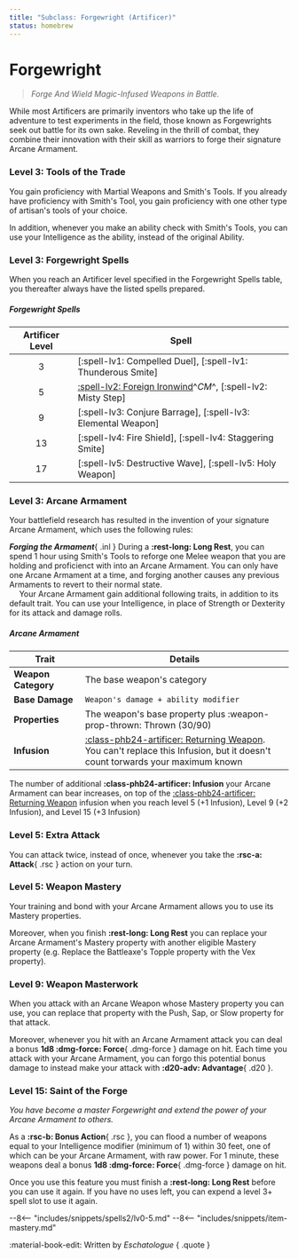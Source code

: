 ```yaml
---
title: "Subclass: Forgewright (Artificer)"
status: homebrew
---
```


<p style="display:none">
Forge And Wield Magic-Infused Weapons in Battle.
</p>

# Forgewright

> *Forge And Wield Magic-Infused Weapons in Battle.*

While most Artificers are primarily inventors who take up the life of adventure to test experiments in the field, those known as Forgewrights seek out battle for its own sake. Reveling in the thrill of combat, they combine their innovation with their skill as warriors to forge their signature Arcane Armament.

### Level 3: Tools of the Trade

You gain proficiency with Martial Weapons and Smith's Tools. If you already have proficiency with Smith's Tool, you gain proficiency with one other type of artisan's tools of your choice.

In addition, whenever you make an ability check with Smith's Tools, you can use your Intelligence as the ability, instead of the original Ability.

### Level 3: Forgewright Spells

When you reach an Artificer level specified in the Forgewright Spells table, you thereafter always have the listed spells prepared.

##### Forgewright Spells

| Artificer Level | Spell |
|:-:|---|
| 3 | [:spell-lv1: Compelled Duel], [:spell-lv1: Thunderous Smite] |
| 5 | [:spell-lv2: Foreign Ironwind]^*CM*^, [:spell-lv2: Misty Step] |
| 9 | [:spell-lv3: Conjure Barrage], [:spell-lv3: Elemental Weapon] |
| 13 | [:spell-lv4: Fire Shield], [:spell-lv4: Staggering Smite] |
| 17 | [:spell-lv5: Destructive Wave], [:spell-lv5: Holy Weapon] |

[:spell-lv2: Foreign Ironwind]: ../../spells/description/additional/homebrew.md#foreign-ironwind

### Level 3: Arcane Armament

Your battlefield research has resulted in the invention of your signature Arcane Armament, which uses the following rules:

***Forging the Armament***{ .inl } During a **:rest-long: Long Rest**, you can spend 1 hour using Smith's Tools to reforge one Melee weapon that you are holding and proficienct with into an Arcane Armament. You can only have one Arcane Armament at a time, and forging another causes any previous Armaments to revert to their normal state.  
&emsp; Your Arcane Armament gain additional following traits, in addition to its default trait. You can use your Intelligence, in place of Strength or Dexterity for its attack and damage rolls.

##### Arcane Armament

| Trait | Details |
|---|---|
| **Weapon Category** | The base weapon's category |
| **Base Damage** | `Weapon's damage + ability modifier` |
| **Properties** | The weapon's base property plus :weapon-prop-thrown: Thrown (30/90) | 
| **Infusion** | [:class-phb24-artificer: Returning Weapon]. <br>You can't replace this Infusion, but it doesn't count torwards your maximum known |

The number of additional **:class-phb24-artificer: Infusion** your Arcane Armament can bear increases, on top of the [:class-phb24-artificer: Returning Weapon] infusion when you reach level 5 (+1 Infusion), Level 9 (+2 Infusion), and Level 15 (+3 Infusion)

[:class-phb24-artificer: Returning Weapon]: ../../option/class-options/artificer-infusion/tce.md#returning-weapon

### Level 5: Extra Attack

You can attack twice, instead of once, whenever you take the **:rsc-a: Attack**{ .rsc } action on your turn.

### Level 5: Weapon Mastery

Your training and bond with your Arcane Armament allows you to use its Mastery properties.

Moreover, when you finish **:rest-long: Long Rest** you can replace your Arcane Armament's Mastery property with another eligible Mastery property (e.g. Replace the Battleaxe's Topple property with the Vex property).

### Level 9: Weapon Masterwork 

When you attack with an Arcane Weapon whose Mastery property you can use, you can replace that property with the Push, Sap, or Slow property for that attack.

Moreover, whenever you hit with an Arcane Armament attack you can deal a bonus **1d8 :dmg-force: Force**{ .dmg-force } damage on hit. Each time you attack with your Arcane Armament, you can forgo this potential bonus damage to instead make your attack with **:d20-adv: Advantage**{ .d20 }.

### Level 15: Saint of the Forge

*You have become a master Forgewright and extend the power of your Arcane Armament to others.*

As a **:rsc-b: Bonus Action**{ .rsc }, you can flood a number of weapons equal to your Intelligence modifier (minimum of 1) within 30 feet, one of which can be your Arcane Armament, with raw power. For 1 minute, these weapons deal a bonus **1d8 :dmg-force: Force**{ .dmg-force } damage on hit.

Once you use this feature you must finish a **:rest-long: Long Rest** before you can use it again. If you have no uses left, you can expend a level 3+ spell slot to use it again.

--8<-- "includes/snippets/spells2/lv0-5.md"
--8<-- "includes/snippets/item-mastery.md"

:material-book-edit: Written by *Eschatologue*
{ .quote }